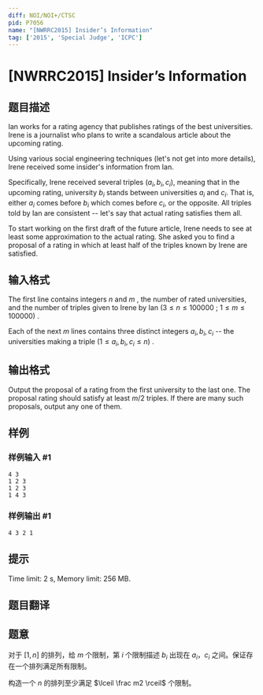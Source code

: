 ```yaml
---
diff: NOI/NOI+/CTSC
pid: P7056
name: "[NWRRC2015] Insider’s Information"
tag: ['2015', 'Special Judge', 'ICPC']
---
```

# [NWRRC2015] Insider’s Information
## 题目描述



Ian works for a rating agency that publishes ratings of the best universities. Irene is a journalist who plans to write a scandalous article about the upcoming rating.

Using various social engineering techniques (let's not get into more details), Irene received some insider's information from Ian.

Specifically, Irene received several triples $(a_{i}, b_{i}, c_{i}),$ meaning that in the upcoming rating, university $b_{i}$ stands between universities $a_{i}$ and $c_{i}.$ That is, either $a_{i}$ comes before $b_{i}$ which comes before $c_{i},$ or the opposite. All triples told by Ian are consistent -- let's say that actual rating satisfies them all.

To start working on the first draft of the future article, Irene needs to see at least some approximation to the actual rating. She asked you to find a proposal of a rating in which at least half of the triples known by Irene are satisfied.


## 输入格式



The first line contains integers $n$ and $m$ , the number of rated universities, and the number of triples given to Irene by Ian $(3 \le n \le 100 000$ ; $1 \le m \le 100 000)$ .

Each of the next $m$ lines contains three distinct integers $a_{i}, b_{i}, c_{i}$ -- the universities making a triple $(1 \le a_{i}, b_{i}, c_{i} \le n)$ .


## 输出格式



Output the proposal of a rating from the first university to the last one. The proposal rating should satisfy at least $m/2$ triples. If there are many such proposals, output any one of them.


## 样例

### 样例输入 #1
```
4 3
1 2 3
1 2 3
1 4 3

```
### 样例输出 #1
```
4 3 2 1

```
## 提示

Time limit: 2 s, Memory limit: 256 MB. 


## 题目翻译

## 题意

对于 $[1, n]$ 的排列，给 $m$ 个限制，第 $i$ 个限制描述 $b_i$ 出现在 $a_i$，$c_i$ 之间。保证存在一个排列满足所有限制。

构造一个 $n$ 的排列至少满足 $\lceil \frac m2 \rceil$ 个限制。
